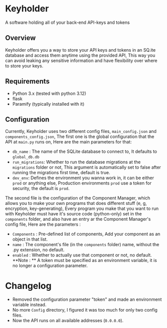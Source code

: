 # Keyholder
A software holding all of your back-end API-keys and tokens


## Overview

Keyholder offers you a way to store your API keys and tokens in an SQ.ite database and access them anytime using the provided API, This way you can avoid leaking any sensitive information and have flexibility over where to store your keys.


## Requirements
 - Python 3.x (tested with python 3.12)
 - flask
 - Paramify (typically installed with it)
## Configuration

Currently, Keyholder uses two different config files, ``main_config.json`` and ``components_config.json``, The first one is the global configuration that the 
API at ``main.py`` runs on, Here are the main parameters for that:

- ``db_name`` : The name of the SQLite database to connect to, It defaults to ``global_db.db``
- ``run_migrations``: Whether to run the database migrations at the ``migrations`` folder or not, This argument is automatically set to false after running the migrations first time, default is true.
- ``dev_env``: Defines the environment you wanna work in, it can be either ``prod`` or anything else, Production environments ``prod`` use a token for security, the default is ``prod``.

The second file is the configuration of the Component Manager, which allows you to make your own programs that does different stuff (e, g, encryption, key-generating), Every program you make that you want to run with Keyholder must have it's source code (python-only) set in the ``components`` folder, and also have an entry ar the Component Manager's config file, Here are the parameters : 

- ``Components`` : Pre-defined list of components, Add your component as an object in that list.
- ``name`` : The component's file (in the ``components`` folder) name, without the .py extension, no default.
- ``enabled`` : Whether to actually use that component or not, no default.
**Note : ** A token must be specified as an environment variable,  it is no longer a configuration parameter.

# Changelog
- Removed the configuration parameter "token" and made an environment variable instead.
- No more ``Config`` directory,  I figured it was too much for only two config files.
- Now the API runs on all available addresses (``0.0.0.0``).